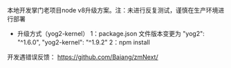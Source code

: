 本地开发掌门老项目node v8升级方案。注：未进行反复测试，谨慎在生产环境进行部署
- 升级方式（yog2-kernel）
1：package.json 文件版本变更为 "yog2": "^1.6.0", "yog2-kernel": "^1.9.2"
2：npm install

开发遇错误反馈：
https://github.com/Baiang/zmNext/
